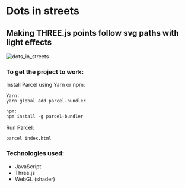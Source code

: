 # Dots in streets
## Making THREE.js points follow svg paths with light effects
![dots_in_streets](/preview/dots_on_streets.gif)

### To get the project to work:
Install Parcel using Yarn or npm:
```
Yarn:
yarn global add parcel-bundler
```

```
npm:
npm install -g parcel-bundler
```

Run Parcel:
```
parcel index.html
```
### Technologies used:
- JavaScript
- Three.js
- WebGL (shader)
